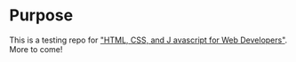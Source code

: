 # Purpose
This is a testing repo for ["HTML, CSS, and J avascript for Web Developers"](https://www.coursera.org/learn/html-css-javascript-for-web-developers?). More to come!
